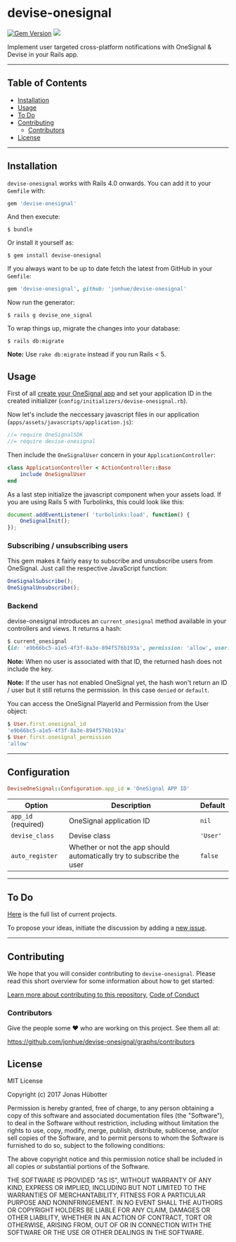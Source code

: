 # devise-onesignal

[![Gem Version](https://badge.fury.io/rb/devise-onesignal.svg)](https://badge.fury.io/rb/devise-onesignal) <img src="https://travis-ci.org/jonhue/devise-onesignal.svg?branch=master" />

Implement user targeted cross-platform notifications with OneSignal & Devise in your Rails app.

---

## Table of Contents

* [Installation](#installation)
* [Usage](#usage)
* [To Do](#to-do)
* [Contributing](#contributing)
    * [Contributors](#contributors)
* [License](#license)

---

## Installation

`devise-onesignal` works with Rails 4.0 onwards. You can add it to your `Gemfile` with:

```ruby
gem 'devise-onesignal'
```

And then execute:

    $ bundle

Or install it yourself as:

    $ gem install devise-onesignal

If you always want to be up to date fetch the latest from GitHub in your `Gemfile`:

```ruby
gem 'devise-onesignal', github: 'jonhue/devise-onesignal'
```

Now run the generator:

    $ rails g devise_one_signal

To wrap things up, migrate the changes into your database:

    $ rails db:migrate

**Note:** Use `rake db:migrate` instead if you run Rails < 5.

## Usage

First of all [create your OneSignal app](https://onesignal.com) and set your application ID in the created initializer (`config/initializers/devise-onesignal.rb`).

Now let's include the neccessary javascript files in our application (`apps/assets/javascripts/application.js`):

```js
//= require OneSignalSDK
//= require devise-onesignal
```

Then include the `OneSignalUser` concern in your `ApplicationController`:

```ruby
class ApplicationController < ActionController::Base
    include OneSignalUser
end
```

As a last step initialize the javascript component when your assets load. If you are using Rails 5 with Turbolinks, this could look like this:

```js
document.addEventListener( 'turbolinks:load', function() {
    OneSignalInit();
});
```

### Subscribing / unsubscribing users

This gem makes it fairly easy to subscribe and unsubscribe users from OneSignal. Just call the respective JavaScript function:

```js
OneSignalSubscribe();
OneSignalUnsubscribe();
```

### Backend

devise-onesignal introduces an `current_onesignal` method available in your controllers and views. It returns a hash:

```ruby
$ current_onesignal
{id: 'e9b66bc5-a1e5-4f3f-8a3e-894f576b193a', permission: 'allow', user: UserObject}
```

**Note:** When no user is associated with that ID, the returned hash does not include the key.

**Note:** If the user has not enabled OneSignal yet, the hash won't return an ID / user but it still returns the permission. In this case `denied` or `default`.

You can access the OneSignal PlayerId and Permission from the User object:

```ruby
$ User.first.onesignal_id
'e9b66bc5-a1e5-4f3f-8a3e-894f576b193a'
$ User.first.onesignal_permission
'allow'
```

---

## Configuration

```ruby
DeviseOneSignal::Configuration.app_id = 'OneSignal APP ID'
```

| Option              | Description                                                           | Default |
| ------------------- | --------------------------------------------------------------------- | ------- |
| `app_id` (required) | OneSignal application ID                                              | `nil`   |
| `devise_class`      | Devise class                                                          | `'User'`  |
| `auto_register`     | Whether or not the app should automatically try to subscribe the user | `false` |

---

## To Do

[Here](https://github.com/jonhue/devise-onesignal/projects/1) is the full list of current projects.

To propose your ideas, initiate the discussion by adding a [new issue](https://github.com/jonhue/devise-onesignal/issues/new).

---

## Contributing

We hope that you will consider contributing to `devise-onesignal`. Please read this short overview for some information about how to get started:

[Learn more about contributing to this repository](https://github.com/jonhue/devise-onesignal/blob/master/CONTRIBUTING.md), [Code of Conduct](https://github.com/jonhue/devise-onesignal/blob/master/CODE_OF_CONDUCT.md)

### Contributors

Give the people some :heart: who are working on this project. See them all at:

https://github.com/jonhue/devise-onesignal/graphs/contributors

## License

MIT License

Copyright (c) 2017 Jonas Hübotter

Permission is hereby granted, free of charge, to any person obtaining a copy
of this software and associated documentation files (the "Software"), to deal
in the Software without restriction, including without limitation the rights
to use, copy, modify, merge, publish, distribute, sublicense, and/or sell
copies of the Software, and to permit persons to whom the Software is
furnished to do so, subject to the following conditions:

The above copyright notice and this permission notice shall be included in all
copies or substantial portions of the Software.

THE SOFTWARE IS PROVIDED "AS IS", WITHOUT WARRANTY OF ANY KIND, EXPRESS OR
IMPLIED, INCLUDING BUT NOT LIMITED TO THE WARRANTIES OF MERCHANTABILITY,
FITNESS FOR A PARTICULAR PURPOSE AND NONINFRINGEMENT. IN NO EVENT SHALL THE
AUTHORS OR COPYRIGHT HOLDERS BE LIABLE FOR ANY CLAIM, DAMAGES OR OTHER
LIABILITY, WHETHER IN AN ACTION OF CONTRACT, TORT OR OTHERWISE, ARISING FROM,
OUT OF OR IN CONNECTION WITH THE SOFTWARE OR THE USE OR OTHER DEALINGS IN THE
SOFTWARE.
